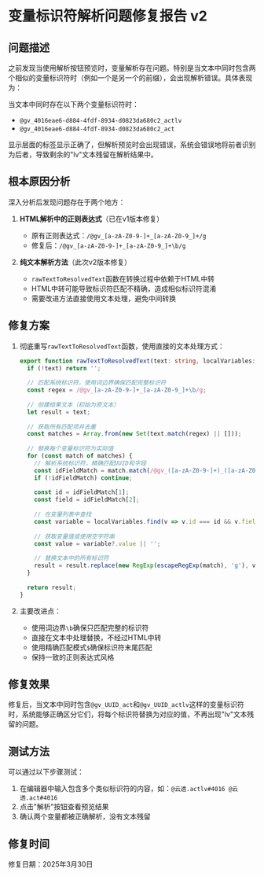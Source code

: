 # 变量标识符解析问题修复报告 v2

## 问题描述

之前发现当使用解析按钮预览时，变量解析存在问题。特别是当文本中同时包含两个相似的变量标识符时（例如一个是另一个的前缀），会出现解析错误。具体表现为：

当文本中同时存在以下两个变量标识符时：
- `@gv_4016eae6-d884-4fdf-8934-d0823da680c2_actlv` 
- `@gv_4016eae6-d884-4fdf-8934-d0823da680c2_act`

显示层面的标签显示正确了，但解析预览时会出现错误，系统会错误地将前者识别为后者，导致剩余的"lv"文本残留在解析结果中。

## 根本原因分析

深入分析后发现问题存在于两个地方：

1. **HTML解析中的正则表达式**（已在v1版本修复）
   - 原有正则表达式：`/@gv_[a-zA-Z0-9-]+_[a-zA-Z0-9_]+/g`
   - 修复后：`/@gv_[a-zA-Z0-9-]+_[a-zA-Z0-9_]+\b/g`

2. **纯文本解析方法**（此次v2版本修复）
   - `rawTextToResolvedText`函数在转换过程中依赖于HTML中转
   - HTML中转可能导致标识符匹配不精确，造成相似标识符混淆
   - 需要改进方法直接使用文本处理，避免中间转换

## 修复方案

1. 彻底重写`rawTextToResolvedText`函数，使用直接的文本处理方式：
   ```typescript
   export function rawTextToResolvedText(text: string, localVariables: VariableData[] = []): string {
     if (!text) return '';
     
     // 匹配系统标识符，使用词边界确保匹配完整标识符
     const regex = /@gv_[a-zA-Z0-9-]+_[a-zA-Z0-9_]+\b/g;
     
     // 创建结果文本（初始为原文本）
     let result = text;
     
     // 获取所有匹配项并去重
     const matches = Array.from(new Set(text.match(regex) || []));
     
     // 替换每个变量标识符为实际值
     for (const match of matches) {
       // 解析系统标识符，精确匹配UUID和字段
       const idFieldMatch = match.match(/@gv_([a-zA-Z0-9-]+)_([a-zA-Z0-9_]+)$/);
       if (!idFieldMatch) continue;
       
       const id = idFieldMatch[1];
       const field = idFieldMatch[2];
       
       // 在变量列表中查找
       const variable = localVariables.find(v => v.id === id && v.field === field);
       
       // 获取变量值或使用空字符串
       const value = variable?.value || '';
       
       // 替换文本中的所有标识符
       result = result.replace(new RegExp(escapeRegExp(match), 'g'), value);
     }
     
     return result;
   }
   ```

2. 主要改进点：
   - 使用词边界`\b`确保只匹配完整的标识符
   - 直接在文本中处理替换，不经过HTML中转
   - 使用精确匹配模式`$`确保标识符末尾匹配
   - 保持一致的正则表达式风格

## 修复效果

修复后，当文本中同时包含`@gv_UUID_act`和`@gv_UUID_actlv`这样的变量标识符时，系统能够正确区分它们，将每个标识符替换为对应的值，不再出现"lv"文本残留的问题。

## 测试方法

可以通过以下步骤测试：
1. 在编辑器中输入包含多个类似标识符的内容，如：`@云透.actlv#4016 @云透.act#4016`
2. 点击"解析"按钮查看预览结果
3. 确认两个变量都被正确解析，没有文本残留

## 修复时间

修复日期：2025年3月30日
